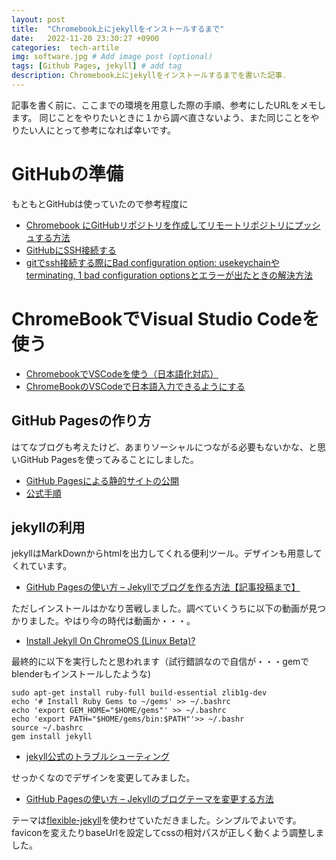 ```yaml
---
layout: post
title:  "Chromebook上にjekyllをインストールするまで"
date:   2022-11-20 23:30:27 +0900
categories:  tech-artile
img: software.jpg # Add image post (optional)
tags: [Github Pages, jekyll] # add tag
description: Chromebook上にjekyllをインストールするまでを書いた記事.
---
```


記事を書く前に、ここまでの環境を用意した際の手順、参考にしたURLをメモします。
同じことをやりたいときに１から調べ直さないよう、また同じことをやりたい人にとって参考になれば幸いです。

# GitHubの準備
もともとGitHubは使っていたので参考程度に

- [Chromebook にGitHubリポジトリを作成してリモートリポジトリにプッシュする方法](https://kewton.blog/archives/510#i-0)
- [GitHubにSSH接続する](https://hishitu.net/posts/githubsshkeys/)
- [gitでssh接続する際にBad configuration option: usekeychainやterminating, 1 bad configuration optionsとエラーが出たときの解決方法](https://qiita.com/kaino5454/items/98dcf3a996f2074e0074)

# ChromeBookでVisual Studio Codeを使う
- [ChromebookでVSCodeを使う（日本語化対応）](https://www.tenohira.xyz/tech/vscode-install-chromebook/)
- [ChromeBookのVSCodeで日本語入力できるようにする](https://gotoblog.org/chromebook-vscode-japanese/)

## GitHub Pagesの作り方
はてなブログも考えたけど、あまりソーシャルにつながる必要もないかな、と思いGitHub Pagesを使ってみることにしました。

- [GitHub Pagesによる静的サイトの公開](https://note.com/npaka/n/n9040538e2edd)
- [公式手順](https://docs.github.com/ja/pages/getting-started-with-github-pages/creating-a-github-pages-site)

## jekyllの利用
jekyllはMarkDownからhtmlを出力してくれる便利ツール。デザインも用意してくれています。

- [GitHub Pagesの使い方 – Jekyllでブログを作る方法【記事投稿まで】](https://howpon.com/9443)

ただしインストールはかなり苦戦しました。調べていくうちに以下の動画が見つかりました。やはり今の時代は動画か・・・。

- [Install Jekyll On ChromeOS (Linux Beta)?](https://youtu.be/lZrOVh-4CAw)

最終的に以下を実行したと思われます（試行錯誤なので自信が・・・gemでblenderもインストールしたような)
```
sudo apt-get install ruby-full build-essential zlib1g-dev
echo '# Install Ruby Gems to ~/gems' >> ~/.bashrc
echo 'export GEM_HOME="$HOME/gems"' >> ~/.bashrc
echo 'export PATH="$HOME/gems/bin:$PATH"'>> ~/.bashr
source ~/.bashrc
gem install jekyll 
```

- [jekyll公式のトラブルシューティング](http://jekyllrb-ja.github.io/docs/troubleshooting/)

せっかくなのでデザインを変更してみました。

- [GitHub Pagesの使い方 – Jekyllのブログテーマを変更する方法](https://howpon.com/10476)

テーマは[flexible-jekyll](https://github.com/artemsheludko/flexible-jekyll)を使わせていただきました。シンプルでよいです。
faviconを変えたりbaseUrlを設定してcssの相対パスが正しく動くよう調整しました。